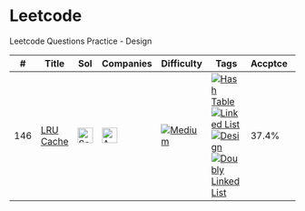 # Leetcode
Leetcode Questions Practice - Design

|#|Title|Sol|Companies|Difficulty|Tags|Accptce|Likes|
| - | - | - | - | - |  - | - | - |
|146|[LRU Cache](https://leetcode.com/problems/lru-cache/)|[<img src="https://edent.github.io/SuperTinyIcons/images/svg/github.svg" width="27" title="Solution" />](https://github.com/yvrakesh/Leetcode/tree/main/code/0146-LRU-Cache)|[<img src="https://edent.github.io/SuperTinyIcons/images/svg/amazon.svg" width="27" title="Amazon" />](https://github.com/yvrakesh/Leetcode/tree/main/company/Amazon)|[![Medium](https://img.shields.io/badge/-Medium-orange)](https://github.com/yvrakesh/Leetcode/tree/main/difficulty/Medium)|[![Hash Table](https://img.shields.io/badge/-Hash%20Table-blue)](https://github.com/yvrakesh/Leetcode/tree/main/tag/Hash-Table) [![Linked List](https://img.shields.io/badge/-Linked%20List-blue)](https://github.com/yvrakesh/Leetcode/tree/main/tag/Linked-List) [![Design](https://img.shields.io/badge/-Design-blue)](https://github.com/yvrakesh/Leetcode/tree/main/tag/Design) [![Doubly Linked List](https://img.shields.io/badge/-Doubly%20Linked%20List-blue)](https://github.com/yvrakesh/Leetcode/tree/main/tag/Doubly-Linked-List)|37.4%|96.2%|